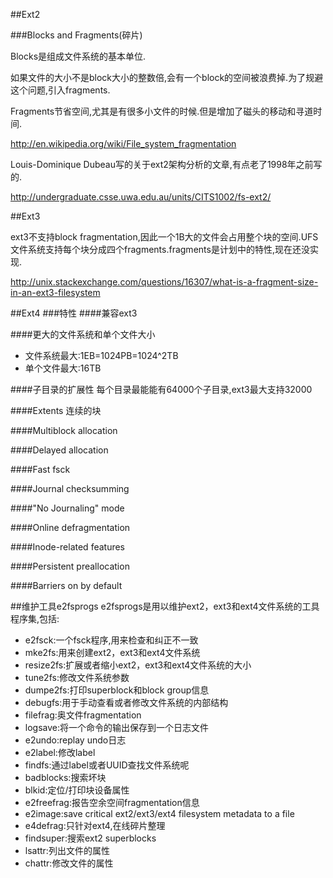 ##Ext2

###Blocks and Fragments(碎片)

Blocks是组成文件系统的基本单位.

如果文件的大小不是block大小的整数倍,会有一个block的空间被浪费掉.为了规避这个问题,引入fragments.

Fragments节省空间,尤其是有很多小文件的时候.但是增加了磁头的移动和寻道时间.

http://en.wikipedia.org/wiki/File_system_fragmentation

Louis-Dominique Dubeau写的关于ext2架构分析的文章,有点老了1998年之前写的.

http://undergraduate.csse.uwa.edu.au/units/CITS1002/fs-ext2/

##Ext3
 
ext3不支持block fragmentation,因此一个1B大的文件会占用整个块的空间.UFS文件系统支持每个块分成四个fragments.fragments是计划中的特性,现在还没实现.

http://unix.stackexchange.com/questions/16307/what-is-a-fragment-size-in-an-ext3-filesystem

##Ext4 
###特性
####兼容ext3

####更大的文件系统和单个文件大小
* 文件系统最大:1EB=1024PB=1024^2TB
* 单个文件最大:16TB

####子目录的扩展性
每个目录最能能有64000个子目录,ext3最大支持32000

####Extents
连续的块

####Multiblock allocation

####Delayed allocation

####Fast fsck

####Journal checksumming 

####"No Journaling" mode 

####Online defragmentation 

####Inode-related features 

####Persistent preallocation 

####Barriers on by default 


##维护工具e2fsprogs
e2fsprogs是用以维护ext2，ext3和ext4文件系统的工具程序集,包括:
* e2fsck:一个fsck程序,用来检查和纠正不一致
* mke2fs:用来创建ext2，ext3和ext4文件系统
* resize2fs:扩展或者缩小ext2，ext3和ext4文件系统的大小
* tune2fs:修改文件系统参数
* dumpe2fs:打印superblock和block group信息
* debugfs:用于手动查看或者修改文件系统的内部结构
* filefrag:奥文件fragmentation
* logsave:将一个命令的输出保存到一个日志文件
* e2undo:replay undo日志
* e2label:修改label
* findfs:通过label或者UUID查找文件系统呢
* badblocks:搜索坏块
* blkid:定位/打印块设备属性
* e2freefrag:报告空余空间fragmentation信息
* e2image:save critical ext2/ext3/ext4 filesystem metadata to a file
* e4defrag:只针对ext4,在线碎片整理
* findsuper:搜索ext2 superblocks
* lsattr:列出文件的属性
* chattr:修改文件的属性

